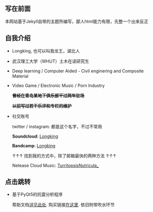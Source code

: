 ## 写在前面

本网站基于Jekyll自带的主题所编写，鄙人html能力有限，先整一个出来反正

## 自我介绍

- Longking, 也可以叫我龙王，湖北人

- 武汉理工大学（WHUT）土木在读研究生

- Deep learning / Computer Aided - Civil enginering and Composite Material
 
- Video Game / Electronic Music / Porn Industry

 
  ~~__曾经在青岛某地下俱乐部干过两年驻场__~~
  
  ~~__以前写过若干乐评和专栏的维护__~~

- 社交账号
  
  twitter / instagram: 都是这个名字，不过不常用

  **Soundcloud**: [Longking](https://soundcloud.com/elongking)

  **Bandcamp**: [Longking](https://bandcamp.com/longking)

  	↑↑↑ 找到我的方式中，除了邮箱最快的两种方法 ↑↑↑

  Netease Cloud Music: [TurritopsisNutricula_](https://music.163.com/#/user/home?id=132199990)

## 点击跳转

- 基于PyQt5的抗震分析程序
  
  帮助文档[详见此处](app_help.md). 购买链接[在这里](). 依旧附带吹水环节


